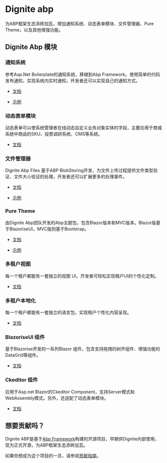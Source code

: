 # Dignite abp

为ABP框架生态添砖加瓦，增加通知系统、动态表单模块、文件管理器、Pure Theme，以及其他增强功能。

## Dignite Abp 模块

### 通知系统

参考Asp.Net Boilerplate的通知系统，移植到Abp Framework。使用简单的代码发布通知，实现系统内实时通知，开发者还可以实现自己的通知方式。

- [文档](Notifications.md)

- [示例](https://github.com/dignite-projects/dignite-abp/tree/main/samples/NotificationCenterSample)

### 动态表单模块

动态表单可以使系统管理者在线动态自定义业务对象实体的字段，主要应用于商城系统中商品的SKU、投票调研系统、CMS等系统。

- [文档](Dynamic-Forms.md)

### 文件管理器

Dignite Abp Files 基于ABP BlobStoring开发，为文件上传过程提供文件类型验证、文件大小验证的处理，开发者还可以扩展更多的处理事件。

- [文档](File-Explorer.md)

- [示例](https://github.com/dignite-projects/dignite-abp/tree/main/samples/FileExplorerSample)

### Pure Theme

由Dignite Abp团队开发的Abp主题包，包含Blazor版本和MVC版本。Blazor版基于BlazoriseUI，MVC版则基于Bootstrap。

- [文档](Pure-Theme.md)

- [示例](https://github.com/dignite-projects/dignite-abp/tree/main/modules/pure-theme)

### 多租户视图

每一个租户都能有一套独立的视图 UI，开发者可轻松实现租户UI的个性化定制。

- [文档](Views-MultiTenancy.md)

### 多租户本地化

每一个租户都能有一套独立的语言包，实现租户个性化内容呈现。

- [文档](Localization-MultiTenancy.md)

### BlazoriseUI 组件

基于Blazorise开发的一系列Blazor 组件，包含支持拖拽的树开组件、增强功能的DataGrid等组件。

- [文档](BlazoriseUI-Component.md)

### Ckeditor 组件

应用于Asp.net Blazor的Ckeditor Component，支持Server模式和WebAssembly模式。另外，还适配了动态表单模块。

- [文档](Blazor-Ckeditor-Component.md)

## 想要贡献吗？

Dignite ABP是基于[Abp Framework](https://github.com/abpframework)构建的开源项目，早期供Dignite内部使用，现为正式开源，为ABP框架生态添砖加瓦。

如果你想成为这个项目的一员，请参阅[贡献指南](Contribution/Index.md)。
